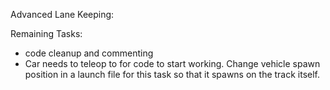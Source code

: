 Advanced Lane Keeping:



Remaining Tasks:

* code cleanup and commenting
* Car needs to teleop to for code to start working. Change vehicle spawn position in a launch file for this task so that it spawns on the track itself. 
